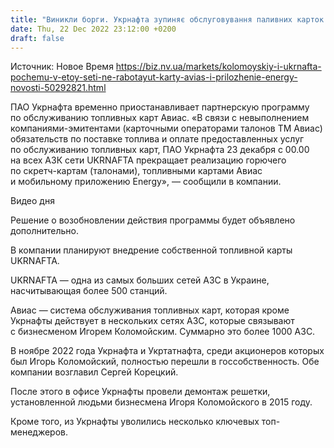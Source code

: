 ```yaml
---
title: "Виникли борги. Укрнафта зупиняє обслуговування паливних карток Авіас та застосунку Energy"
date: Thu, 22 Dec 2022 23:12:00 +0200
draft: false
---
```

Источник: Новое Время https://biz.nv.ua/markets/kolomoyskiy-i-ukrnafta-pochemu-v-etoy-seti-ne-rabotayut-karty-avias-i-prilozhenie-energy-novosti-50292821.html


ПАО Укрнафта временно приостанавливает партнерскую программу по обслуживанию топливных карт Авиас. «В связи с невыполнением компаниями-эмитентами (карточными операторами талонов ТМ Авиас) обязательств по поставке топлива и оплате предоставленных услуг по обслуживанию топливных карт, ПАО Укрнафта 23 декабря с 00.00 на всех АЗК сети UKRNAFTA прекращает реализацию горючего по скретч-картам (талонами), топливными картами Авиас и мобильному приложению Energy», — сообщили в компании.

 Видео дня   

 Решение о возобновлении действия программы будет объявлено дополнительно.

 В компании планируют внедрение собственной топливной карты UKRNAFTA.

 UKRNAFTA — одна из самых больших сетей АЗС в Украине, насчитывающая более 500 станций.

 Авиас — система обслуживания топливных карт, которая кроме Укрнафты действует в нескольких сетях АЗС, которые связывают с бизнесменом Игорем Коломойским. Суммарно это более 1000 АЗС.

 В ноябре 2022 года Укрнафта и Укртатнафта, среди акционеров которых был Игорь Коломойский, полностью перешли в госсобственность. Обе компании возглавил Сергей Корецкий.

 После этого в офисе Укрнафты провели демонтаж решетки, установленной людьми бизнесмена Игоря Коломойского в 2015 году.

 Кроме того, из Укрнафты уволились несколько ключевых топ-менеджеров.

